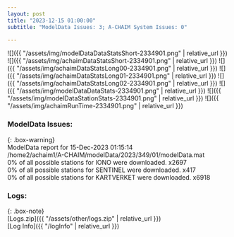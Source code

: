 ```yaml
---
layout: post
title: "2023-12-15 01:00:00"
subtitle: "ModelData Issues: 3; A-CHAIM System Issues: 0"

---
```


![]({{ "/assets/img/modelDataDataStatsShort-2334901.png" | relative_url }})
![]({{ "/assets/img/achaimDataStatsShort-2334901.png" | relative_url }})
![]({{ "/assets/img/achaimDataStatsLong00-2334901.png" | relative_url }})
![]({{ "/assets/img/achaimDataStatsLong01-2334901.png" | relative_url }})
![]({{ "/assets/img/achaimDataStatsLong02-2334901.png" | relative_url }})
![]({{ "/assets/img/modelDataDataStats-2334901.png" | relative_url }})
![]({{ "/assets/img/modelDataStationStats-2334901.png" | relative_url }})
![]({{ "/assets/img/achaimRunTime-2334901.png" | relative_url }})


### ModelData Issues:  
  
{: .box-warning}  
 ModelData report for 15-Dec-2023 01:15:14   
 /home2/achaim1/A-CHAIM/modelData/2023/349/01/modelData.mat   
 0% of all possible stations for IONO were downloaded. x2697   
 0% of all possible stations for SENTINEL were downloaded. x417   
 0% of all possible stations for KARTVERKET were downloaded. x6918   
  


### Logs:  
  
{: .box-note}  
[Logs.zip]({{ "/assets/other/logs.zip" | relative_url }})  
[Log Info]({{ "/logInfo" | relative_url }})  
